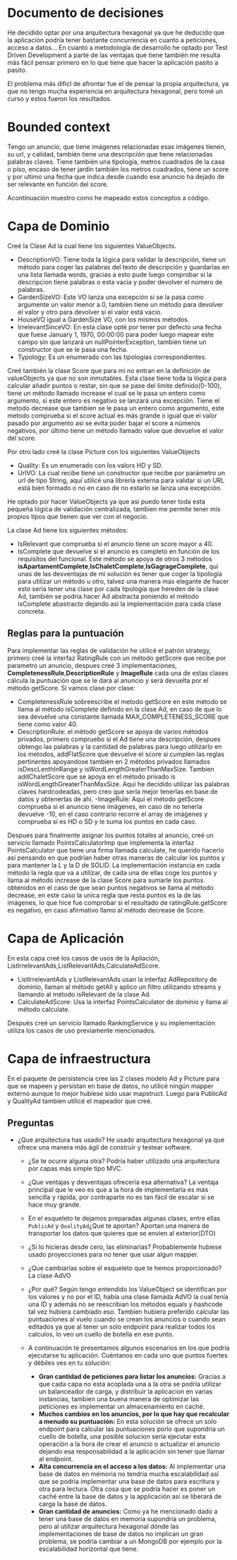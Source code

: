 # Documento de decisiones

He decidido optar por una arquitectura hexagonal ya que he deducido que la aplicación podría tener bastante concurrencia en cuanto a peticiones, acceso a datos... En cuanto a metodología de desarrollo he optado por Test Driven Development a parte de las ventajas que tiene también me resulta más fácil pensar primero en lo que tiene que hacer la aplicación pasito a pasito.

El problema más dificl de afrontar fue el de pensar la propia arquitectura, ya que no tengo mucha experiencia en arquitectura hexagonal, pero tomé un curso y estos fueron los resultados.

# Bounded context
Tengo un anuncio, que tiene imágenes relacionadas esas imágenes tienen, su url, y calidad, también tiene una descripción que tiene relacionadas palabras claves. Tiene también una tipología, metros cuadrados de la casa o piso, encaso de tener jardin también los metros cuadrados, tiene un score y por ultimo una fecha que indica desde cuando ese anuncio ha dejado de ser relevante en función del score.

Acontinuación muestro como he mapeado estos conceptos a código.

# Capa de Dominio

Creé la Clase Ad la cual tiene los siguientes ValueObjects.

- DescriptionVO: Tiene toda la lógica para validar la descripción, tiene un método para coger las palabras del texto de descripción y guardarlas en una lista llamada words, gracias a esto pude luego comprobar si la descripcion tiene palabras o esta vacia y poder devolver el número de palabras.
- GardenSizeVO: Este VO lanza una excepción si se la pasa como argumente un valor menor a 0, tambien tiene un método para devolver el valor y otro para devolver si el valor está vacio.
- HouseVO igual a GardenSize VO, con los mismos métodos.
- IrrelevantSinceVO: En esta clase opté por tener por defecto una fecha que fuese  January 1, 1970, 00:00:00 para poder luego mapear este campo sin que lanzará un nullPointerException, también tiene un constructor que se le pasa una fecha.
- Typology: Es un enumerado con las tipologías correspondientes.

Creé también la clase Score que para mi no entran en la definición de valueObjects ya que no son inmutables. Esta clase tiene toda la lógica para calcular añadir puntos o restar, sin que se pase del límite definido(0-100), tiene un método llamado increase el cual se le pasa un entero como argumento, si este entero es negativo se lanzará una excepción. Tiene el metodo decrease que tambien se le pasa un entero como argumento, este metodo comprueba si el score actual es más grande o igual que el valor pasado por argumento asi se evita poder bajar el score a números negativos, por último tiene un método llamado value que devuelve el valor del score.

Por otro lado creé la clase Picture con los siguientes ValueObjects
- Quality: Es un enumerado con los valors HD y SD.
- UrlVO: La cual recibe tiene un constructor que recibe por parámetro un url de tipo String, aquí utilicé una librería externa para validar si un URL está bien formado o no en caso de no estarlo se lanza una excepción.

He optado por hacer ValueObjects ya que así puedo tener toda esta pequeña lógica de validación centralizada, tambien me permite tener mis propios tipos que tienen que ver con el negocio.

La clase Ad tiene los siguientes métodos:
- IsRelevant que comprueba si el anuncio tiene un score mayor a 40.
- IsComplete que devuelve si el anuncio es completo en función de los requisitos del funcional. Este método se apoya de otros 3 métodos **isApartamentComplete**,**IsChaletComplete**,**IsGagrageComplete**, quí unas de las desventajas de mi solución es tener que coger la tipología para utilizar un método u otro, talvez una manera mas elegante de hacer esto sería tener una clase por cada tipología que hereden de la clase Ad, también se podria hacer Ad abstracta poniendo el método isComplete abastracto dejando así la implementación para cada clase concreta.

## Reglas para la puntuación

Para implementar las reglas de validación he utilicé el patrón strategy, primero creé la interfaz RatingRule con un método getScore que recibe por parametro un anuncio, despues creé 3 implementaciones, **CompletenessRule**,**DescriptionRule** y **ImageRule** cada una de estas clases cálcula la puntuación que se le dará al anuncio y será devuelta por el método getScore.
Si vamos clase por clase:
- CompletenessRule sobreescribe el metodo getScore en este método se llama al método isComplete definido en la clase Ad, en caso de que lo sea devuelve una constante llamada MAX_COMPLETENESS_SCORE que tiene como valor 40.
- DescriptionRule: el método getScore se apoya de varios métodos privados, primero compruebo si el Ad tiene una descripción, despues obtengo las palabras y la cantidad de palabras para luego utilizarlo en los metodos, addFlatScore que devuelve el score si cumplen las reglas pertinentes apoyandose tambien en 2 métodos privados llamados isDescLenthInRange y isWordLengthGreaterThanMaxSize.
Tambien addChaletScore que se apoya en el método privado is isWordLengthGreaterThanMaxSize.
Aquí he decidido utilizar las palabras claves hardcodeadas, pero creo que sería mejor tenerlas en base de datos y obtenerlas de ahí.
-ImageRule: Aquí el método getScore comprueba si el anuncio tiene imágenes, en caso de no tenerla devuelve -10, en el caso contrario recorre el array de imágenes y comprueba si es HD o SD y le suma los puntos en cada caso.

Despues para finalmente asignar los puntos totales al anuncio, creé un servicio llamado PointsCalculatorImp que implementa la interfaz PointsCalculator que tiene una firma llamada calculate, he querido hacerlo así pensando en que podrían haber otras maneras de calcular los puntos y para mantener la L y la D de SOLID. La implementación instancia en cada método la regla que va a utilizar, de cada una de ellas coge los puntos y llama al método increase de la clase Score para sumarle los puntos obtenidos en el caso de que sean puntos negativos se llama al método decrease, en este caso la unica regla que resta puntos es la de las imágenes, lo que hice fue comprobar si el resultado de ratingRule.getScore es negativo, en caso afirmativo llamo al método decrease de Score.

# Capa de Aplicación

En esta capa creé los casos de usos de la Apliación, ListIrrelevantAds,ListRelevantAds,CalculateAdScore.
- ListIrrelevantAds y ListRelevantAds usan la interfaz AdRepository de dominio, llaman al método getAll y aplico un filtro utilizando streams y llamando al método isRelevant de la clase Ad.
- CalculateAdScore: Usa la interfaz PointsCalculator de dominio y llama al método calculate.

Después creé un servicio llamado RankingService y su implementación utiliza los casos de uso previamente mencionados.

# Capa de infraestructura
En el paquete de persistencia cree las 2 clases modelo Ad y Picture para que se mapeen y persistan en base de datos, no utilicé ningún mapper externo aunque lo mejor hubiese sido usar mapstruct. Luego para PublicAd y QualityAd tambien utilicé el mapeador que creé.

## Preguntas
- ¿Que arquitectura has usado? He usado arquitectura hexagonal ya que ofrece una manera más ágil de construir y testear software.
    - ¿Se te ocurre alguna otra? Podría haber utilizado una arquitectura por capas más simple tipo MVC.
    - ¿Que ventajas y desventajas ofrecería esa alternativa? La ventaja principal que le veo es que a la hora de implementarla es más sencilla y rápida, por contraparte no es tan fácil de escalar si se hace muy grande.
        
    -   En el esqueleto te dejamos preparadas algunas clases, entre ellas  `PublicAd`  y  `QualityAd`¿Que te aportan? Aportan una manera de transportar los datos que quieres que se envien al exterior(DTO)
    - ¿Si lo hicieras desde cero, las eliminarías? Probablemente hubiese usado proyecciones para no tener que usar algun mapper.
        
    -   ¿Que cambiarías sobre el esqueleto que te hemos proporcionado? La clase AdVO
    -  ¿Por qué? Según tengo entendido los ValueObject se identifican por los valores y no por el ID, había una clase llamada AdVO la cual tenía una ID y además no se reescribian los métodos equals y hashcode tal vez hubiera cambiado eso. Tambien hubiera preferido calcular las puntuaciones al vuelo cuando se crean los anuncios o cuando sean editados ya que al tener un solo endpoint para realizar todos los calculos, lo veo un cuello de botella en ese punto.
        
    -   A continuación te presentamos algunos escenarios en los que podría ejecutarse tu aplicación. Cuéntanos en cada uno que puntos fuertes y débiles ves en tu solución:
        
        -   **Gran cantidad de peticiones para listar los anuncios:** Gracias a que cada capa no esta acoplada una a la otra se podría utilizar un balanceador de carga, y distribuir la aplicacion en varias instancias, tambien una buena manera de optimizar las peticiones es implementar un almacenamiento en caché.
        -   **Muchos cambios en los anuncios, por lo que hay que recalcular a menudo su puntuación:** En esta solución se ofrece un solo endpoint para calcular las puntuaciones porlo que supondria un cuello de botella, una posible solucion sería ejecutar esta operación a la hora de crear el anuncio o actualizar el anuncio dejando esa responsabilidad a la aplicación sin tener que llamar al endpoint.
        -   **Alta concurrencia en el acceso a los datos:** Al implementar una base de datos en mémoria no tendría mucha escalabilidad así que se podría implementar una base de datos para escritura y otra para lectura. Otra cosa que se podría hacer es poner un caché entre la base de datos y la applicación así se liberará de carga la base de datos.
        -   **Gran cantidad de anuncios:** Como ya he mencionado dado a tener una base de datos en memoria supondría un problema, pero al utilizar arquitectura hexagonal dónde las implementaciones de base de datos no implican un gran problema, se podría cambiar a un MongoDB por ejemplo por la escalabilidad horizontal que tiene.
